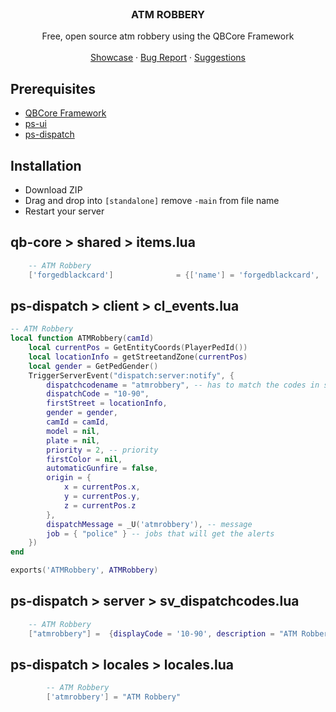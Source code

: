 <br />
  <h3 align="center">ATM ROBBERY</h3>

  <p align="center">
    Free, open source atm robbery using the QBCore Framework
    <br />
    <br />
    <a href="https://youtu.be/PoupuvECWUg">Showcase</a>
    ·
    <a href="https://github.com/ImMacky/mk-atmRobbery/issues">Bug Report</a>
    ·
    <a href="https://github.com/ImMacky/mk-atmRobbery/issues">Suggestions</a>
  </p>
</p>

## Prerequisites

* [QBCore Framework](https://github.com/qbcore-framework)
* [ps-ui](https://github.com/Project-Sloth/ps-ui)
* [ps-dispatch](https://github.com/Project-Sloth/ps-dispatch)

## Installation

* Download ZIP
* Drag and drop into `[standalone]` remove `-main` from file name
* Restart your server

## qb-core > shared > items.lua
```lua
	-- ATM Robbery
	['forgedblackcard']              = {['name'] = 'forgedblackcard',               ['label'] = 'Forged Black Card',        ['weight'] = 0,         ['type'] = 'item',      ['image'] = 'forgedblackcard.png',      ['unique'] = true,      ['useable'] = true,     ['shouldClose'] = false,   ['combinable'] = nil,   ['description'] = 'Forged Card used for ATM transactions'},
```

## ps-dispatch > client > cl_events.lua
```lua
-- ATM Robbery
local function ATMRobbery(camId)
    local currentPos = GetEntityCoords(PlayerPedId())
    local locationInfo = getStreetandZone(currentPos)
    local gender = GetPedGender()
    TriggerServerEvent("dispatch:server:notify", {
        dispatchcodename = "atmrobbery", -- has to match the codes in sv_dispatchcodes.lua so that it generates the right blip
        dispatchCode = "10-90",
        firstStreet = locationInfo,
        gender = gender,
        camId = camId,
        model = nil,
        plate = nil,
        priority = 2, -- priority
        firstColor = nil,
        automaticGunfire = false,
        origin = {
            x = currentPos.x,
            y = currentPos.y,
            z = currentPos.z
        },
        dispatchMessage = _U('atmrobbery'), -- message
        job = { "police" } -- jobs that will get the alerts
    })
end

exports('ATMRobbery', ATMRobbery)
```

## ps-dispatch > server > sv_dispatchcodes.lua
```lua
	-- ATM Robbery
	["atmrobbery"] =  {displayCode = '10-90', description = "ATM Robbery In Progress", radius = 0, recipientList = {'police'}, blipSprite = 500, blipColour = 1, blipScale = 1.5, blipLength = 2, sound = "Lose_1st", sound2 = "GTAO_FM_Events_Soundset", offset = "false", blipflash = "false"},
```

## ps-dispatch > locales > locales.lua
```lua
        -- ATM Robbery
        ['atmrobbery'] = "ATM Robbery"
```
